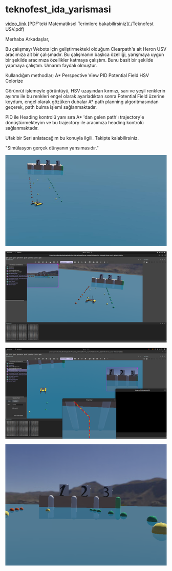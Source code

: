 # teknofest_ida_yarismasi

[video_link](https://youtu.be/VB5z4U7GiJE)
[PDF'teki Matematiksel Terimlere bakabilirsiniz](./Teknofest USV.pdf)

Merhaba Arkadaşlar,

Bu çalışmayı Webots için geliştirmekteki olduğum Clearpath'a ait Heron USV aracımıza ait bir çalışmadır.
Bu çalışmanın başlıca özelliği, yarışmaya uygun bir şekilde aracımıza özellikler katmaya çalıştım.
Bunu basit bir şekilde yapmaya çalıştım.
Umarım faydalı olmuştur.


Kullandığım methodlar;
A* 
Perspective View
PID
Potential Field
HSV Colorize

Görünrüt işlemeyle görüntüyü, HSV uzayından kırmızı, sarı ve yeşil renklerin ayırımı ile bu renkleri engel olarak ayarladıktan sonra  Potential Field üzerine koydum, engel olarak gözüken dubalar A* path planning algoritmasından geçerek, path bulma işlemi sağlanmaktadır.

PID ile Heading kontrolü yanı sıra A* 'dan gelen path'ı trajectory'e dönüştürmekteyim ve bu trajectory ile aracımıza heading kontrolü sağlanmaktadır.

Ufak bir Seri anlatacağım bu konuyla ilgili. Takipte kalabilirsiniz.

"Simülasyon gerçek dünyanın yansımasıdır."

![teknofest_2024](./assets/teknofest_2024_1.jpg)

![ss1](./assets/screenshot1.png)


![ss2](./assets/screenshot2.png)

![perspective](./assets/perpective.png)
